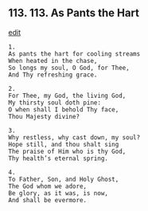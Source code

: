 
## 113.  113. As Pants the Hart
[edit](https://docs.google.com/document/d/1qLIuNsIPqKPUpa1rQaVkjySkiyM6bran/edit?mode=html)






    1.
    As pants the hart for cooling streams
    When heated in the chase,
    So longs my soul, O God, for Thee,
    And Thy refreshing grace.

    2.
    For Thee, my God, the living God,
    My thirsty soul doth pine:
    O when shall I behold Thy face,
    Thou Majesty divine?

    3.
    Why restless, why cast down, my soul?
    Hope still, and thou shalt sing
    The praise of Him who is thy God,
    Thy health’s eternal spring.

    4.
    To Father, Son, and Holy Ghost,
    The God whom we adore,
    Be glory, as it was, is now,
    And shall be evermore.
